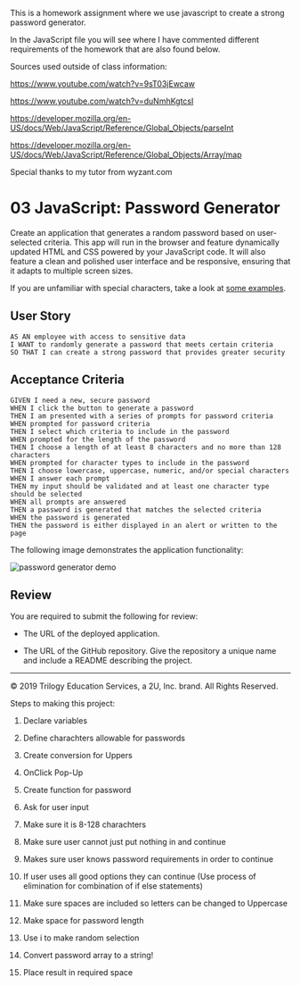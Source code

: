 This is a homework assignment where we use javascript to create a strong password generator.

In the JavaScript file you will see where I have commented different requirements of the homework that are also found below.

Sources used outside of class information:

https://www.youtube.com/watch?v=9sT03jEwcaw

https://www.youtube.com/watch?v=duNmhKgtcsI

https://developer.mozilla.org/en-US/docs/Web/JavaScript/Reference/Global_Objects/parseInt

https://developer.mozilla.org/en-US/docs/Web/JavaScript/Reference/Global_Objects/Array/map

Special thanks to my tutor from wyzant.com

# 03 JavaScript: Password Generator

Create an application that generates a random password based on user-selected criteria. This app will run in the browser and feature dynamically updated HTML and CSS powered by your JavaScript code. It will also feature a clean and polished user interface and be responsive, ensuring that it adapts to multiple screen sizes.

If you are unfamiliar with special characters, take a look at [some examples](https://www.owasp.org/index.php/Password_special_characters).

## User Story

```
AS AN employee with access to sensitive data
I WANT to randomly generate a password that meets certain criteria
SO THAT I can create a strong password that provides greater security
```

## Acceptance Criteria

```
GIVEN I need a new, secure password
WHEN I click the button to generate a password
THEN I am presented with a series of prompts for password criteria
WHEN prompted for password criteria
THEN I select which criteria to include in the password
WHEN prompted for the length of the password
THEN I choose a length of at least 8 characters and no more than 128 characters
WHEN prompted for character types to include in the password
THEN I choose lowercase, uppercase, numeric, and/or special characters
WHEN I answer each prompt
THEN my input should be validated and at least one character type should be selected
WHEN all prompts are answered
THEN a password is generated that matches the selected criteria
WHEN the password is generated
THEN the password is either displayed in an alert or written to the page
```

The following image demonstrates the application functionality:

![password generator demo](./Assets/03-javascript-homework-demo.png)

## Review

You are required to submit the following for review:

- The URL of the deployed application.

- The URL of the GitHub repository. Give the repository a unique name and include a README describing the project.

---

© 2019 Trilogy Education Services, a 2U, Inc. brand. All Rights Reserved.

Steps to making this project:

1. Declare variables

2. Define charachters allowable for passwords

3. Create conversion for Uppers

4. OnClick Pop-Up

5. Create function for password

6. Ask for user input

7. Make sure it is 8-128 charachters

8. Make sure user cannot just put nothing in and continue

9. Makes sure user knows password requirements in order to continue

10. If user uses all good options they can continue (Use process of elimination for combination of if else statements)

11. Make sure spaces are included so letters can be changed to Uppercase

12. Make space for password length

13. Use i to make random selection

14. Convert password array to a string!

15. Place result in required space
